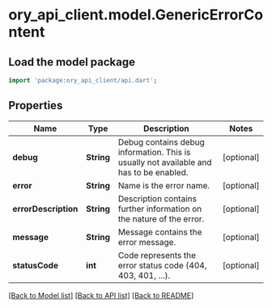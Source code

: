# ory_api_client.model.GenericErrorContent

## Load the model package
```dart
import 'package:ory_api_client/api.dart';
```

## Properties
Name | Type | Description | Notes
------------ | ------------- | ------------- | -------------
**debug** | **String** | Debug contains debug information. This is usually not available and has to be enabled. | [optional] 
**error** | **String** | Name is the error name. | [optional] 
**errorDescription** | **String** | Description contains further information on the nature of the error. | [optional] 
**message** | **String** | Message contains the error message. | [optional] 
**statusCode** | **int** | Code represents the error status code (404, 403, 401, ...). | [optional] 

[[Back to Model list]](../README.md#documentation-for-models) [[Back to API list]](../README.md#documentation-for-api-endpoints) [[Back to README]](../README.md)


